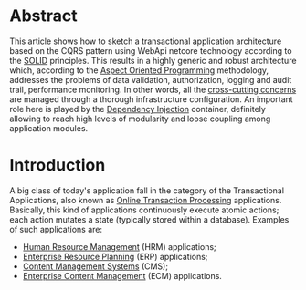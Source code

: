 # Abstract

This article shows how to sketch a transactional application architecture based on the CQRS pattern using WebApi netcore technology according to the [SOLID](https://en.wikipedia.org/wiki/SOLID) principles. This results in a highly generic and robust architecture which, according to the [Aspect Oriented Programming](https://en.wikipedia.org/wiki/Aspect-oriented_programming) methodology, addresses the problems of data validation, authorization, logging and audit trail, performance monitoring. In other words, all the [cross-cutting concerns](https://en.wikipedia.org/wiki/Cross-cutting_concern) are managed through a thorough infrastructure configuration. An important role here is played by the [Dependency Injection](https://en.wikipedia.org/wiki/Dependency_injection) container, definitely allowing to reach high levels of modularity and loose coupling among application modules.

# Introduction

A big class of today's application fall in the category of the Transactional Applications, also known as [Online Transaction Processing](https://en.wikipedia.org/wiki/Online_transaction_processing) applications. Basically, this kind of applications continuously execute atomic actions; each action mutates a state (typically stored within a database). Examples of such applications are:

* [Human Resource Management](https://en.wikipedia.org/wiki/Human_resource_management) (HRM) applications;
* [Enterprise Resource Planning](https://en.wikipedia.org/wiki/Enterprise_resource_planning) (ERP) applications;
* [Content Management Systems](https://en.wikipedia.org/wiki/Content_management_system) (CMS);
* [Enterprise Content Management](https://en.wikipedia.org/wiki/Enterprise_content_management) (ECM) applications.
